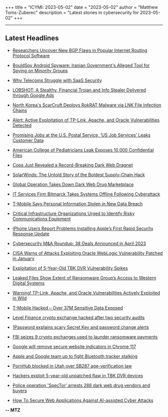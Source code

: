 +++
title = "ICYMI: 2023-05-02"
date = "2023-05-02"
author = "Matthew Toms-Zuberec"
description = "Latest stories in cybersecurity for 2023-05-02"
+++

---------------------------------------------------------------------------
## Latest Headlines
- [Researchers Uncover New BGP Flaws in Popular Internet Routing Protocol Software](https://thehackernews.com/2023/05/researchers-uncover-new-bgp-flaws-in.html)

- [BouldSpy Android Spyware: Iranian Government's Alleged Tool for Spying on Minority Groups](https://thehackernews.com/2023/05/bouldspy-android-spyware-iranian.html)

- [Why Telecoms Struggle with SaaS Security](https://thehackernews.com/2023/05/why-telecoms-struggle-with-saas-security.html)

- [LOBSHOT: A Stealthy, Financial Trojan and Info Stealer Delivered through Google Ads](https://thehackernews.com/2023/05/lobshot-stealthy-financial-trojan-and.html)

- [North Korea's ScarCruft Deploys RokRAT Malware via LNK File Infection Chains](https://thehackernews.com/2023/05/north-koreas-scarcruft-deploys-rokrat.html)

- [Alert: Active Exploitation of TP-Link, Apache, and Oracle Vulnerabilities Detected](https://thehackernews.com/2023/05/active-exploitation-of-tp-link-apache.html)

- [Promising Jobs at the U.S. Postal Service, ‘US Job Services’ Leaks Customer Data](https://krebsonsecurity.com/2023/05/promising-jobs-at-the-u-s-postal-service-us-job-services-leaks-customer-data/)

- [American College of Pediatricians Leak Exposes 10,000 Confidential Files](https://www.wired.com/story/american-college-pediatricians-google-drive-leak/)

- [Cops Just Revealed a Record-Breaking Dark Web Dragnet](https://www.wired.com/story/operation-spector-dark-web-busts/)

- [SolarWinds: The Untold Story of the Boldest Supply-Chain Hack](https://www.wired.com/story/the-untold-story-of-solarwinds-the-boldest-supply-chain-hack-ever/)

- [Global Operation Takes Down Dark Web Drug Marketplace](https://www.securityweek.com/global-operation-takes-down-dark-web-drug-marketplace/)

- [IT Services Firm Bitmarck Takes Systems Offline Following Cyberattack](https://www.securityweek.com/it-services-firm-bitmarck-takes-systems-offline-following-cyberattack/)

- [T-Mobile Says Personal Information Stolen in New Data Breach](https://www.securityweek.com/t-mobile-says-personal-information-stolen-in-new-data-breach/)

- [Critical Infrastructure Organizations Urged to Identify Risky Communications Equipment](https://www.securityweek.com/critical-infrastructure-organizations-urged-to-identify-risky-communications-equipment/)

- [iPhone Users Report Problems Installing Apple’s First Rapid Security Response Update](https://www.securityweek.com/iphone-users-report-problems-installing-apples-first-rapid-security-response-update/)

- [Cybersecurity M&A Roundup: 38 Deals Announced in April 2023](https://www.securityweek.com/cybersecurity-ma-roundup-38-deals-announced-in-april-2023/)

- [CISA Warns of Attacks Exploiting Oracle WebLogic Vulnerability Patched in January](https://www.securityweek.com/cisa-warns-of-attacks-exploiting-oracle-weblogic-vulnerability-patched-in-january/)

- [Exploitation of 5-Year-Old TBK DVR Vulnerability Spikes](https://www.securityweek.com/exploitation-of-5-year-old-tbk-dvr-vulnerability-spikes/)

- [Leaked Files Show Extent of Ransomware Group’s Access to Western Digital Systems](https://www.securityweek.com/leaked-files-show-extent-of-ransomware-groups-access-to-western-digital-systems/)

- [Warning! TP-Link, Apache, and Oracle Vulnerabilities Actively Exploited in Wild](https://cybersecuritynews.com/warning-tp-link-apache-and-oracle-vulnerabilities/)

- [T-Mobile Hacked – Over 37M Sensitive Data Exposed](https://cybersecuritynews.com/t-mobile-hacked-data-exposed/)

- [Level Finance crypto exchange hacked after two security audits](https://www.bleepingcomputer.com/news/security/level-finance-crypto-exchange-hacked-after-two-security-audits/)

- [1Password explains scary Secret Key and password change alerts](https://www.bleepingcomputer.com/news/security/1password-explains-scary-secret-key-and-password-change-alerts/)

- [FBI seizes 9 crypto exchanges used to launder ransomware payments](https://www.bleepingcomputer.com/news/security/fbi-seizes-9-crypto-exchanges-used-to-launder-ransomware-payments/)

- [Google will remove secure website indicators in Chrome 117](https://www.bleepingcomputer.com/news/google/google-will-remove-secure-website-indicators-in-chrome-117/)

- [Apple and Google team up to fight Bluetooth tracker stalking](https://www.bleepingcomputer.com/news/technology/apple-and-google-team-up-to-fight-bluetooth-tracker-stalking/)

- [PornHub blocked in Utah over SB287 age-verification law](https://www.bleepingcomputer.com/news/technology/pornhub-blocked-in-utah-over-sb287-age-verification-law/)

- [Hackers exploit 5-year-old unpatched flaw in TBK DVR devices](https://www.bleepingcomputer.com/news/security/hackers-exploit-5-year-old-unpatched-flaw-in-tbk-dvr-devices/)

- [Police operation 'SpecTor' arrests 288 dark web drug vendors and buyers](https://www.bleepingcomputer.com/news/security/police-operation-spector-arrests-288-dark-web-drug-vendors-and-buyers/)

- [How To Secure Web Applications Against AI-assisted Cyber Attacks](https://www.bleepingcomputer.com/news/security/how-to-secure-web-applications-against-ai-assisted-cyber-attacks/)

**-- MTZ**
